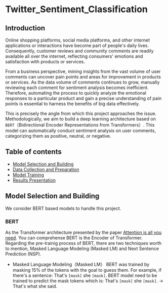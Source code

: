 # Twitter_Sentiment_Classification

## Introduction
Online shopping platforms, social media platforms, and other internet applications or interactions have become part of people's daily lives. Consequently, customer reviews and community comments are readily available all over the internet, reflecting consumers' emotions and satisfaction with products or services.

From a business perspective, mining insights from the vast volume of user comments can uncover pain points and areas for improvement in products or services. As the data volume of comments continues to grow, manually reviewing each comment for sentiment analysis becomes inefficient. Therefore, automating the process to quickly analyze the emotional responses to a particular product and gain a precise understanding of pain points is essential to harness the benefits of big data effectively.

This is precisely the angle from which this project approaches the issue. Methodologically, we aim to build a deep learning architecture based on `BERT`（Bidirectional Encoder Representations from Transformers）. This model can automatically conduct sentiment analysis on user comments, categorizing them as positive, neutral, or negative.

## Table of contents
* [Model Selection and Building](#model-selection-and-building)
* [Data Collection and Preparation](#Data-Collection-and-Preparation)
* [Model Training](#Model-Training)
* [Results Presentation](#Results-presentation)

## Model Selection and Building
We consider BERT based models to handle this project.
### BERT
As the Transformer architecture presented by the paper [Attention is all you need](#Attention-is-all-you-need). You can comprehense BERT is the Encoder of Transformer.
Regarding the pre-trainig process of BERT, there are two techniques worth to mention, Masked Language Modeling (Masked LM) and Next Sentence Prediction (NSP).

- Masked Language Modeling（Masked LM）
BERT was trained by masking 15% of the tokens with the goal to guess them.
For example, if there's a sentence:
That's `[mask]` she `[mask]`.
BERT model need to be trained to predict the mask tokens which is:
That's `[mask]` she `[mask]`. -> That's what she said.

